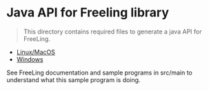 # Java API for Freeling library

> This directory contains required files to generate a java API for FreeLing.

- [Linux/MacOS](README.Unix.md)
- [Windows](README.Win.md)

 See FreeLing documentation and sample programs in src/main to
 understand what this sample program is doing.

